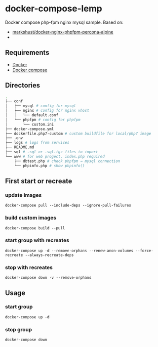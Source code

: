 # docker-compose-lemp

Docker compose php-fpm nginx mysql sample.
Based on:

* [markshust/docker-nginx-phpfpm-percona-alpine](https://github.com/markshust/docker-nginx-phpfpm-percona-alpine.git)
* 

## Requirements

* [Docker](https://docs.docker.com/install/)
* [Docker compose](https://docs.docker.com/compose/install/)

## Directories

```bash
.
├── conf
│   ├── mysql # config for mysql
│   ├── nginx # config for nginx vhost
│   │   └── default.conf
│   └── phpfpm # config for phpfpm
│       └── custom.ini
├── docker-compose.yml
├── dockerfile.php7-custom # custom buildfile for local/php7 image
├── .env
├── logs # logs from services
├── README.md
├── sql # .sql or .sql.tgz files to import
└── www # for web progect, index.php required
    ├── dbtest.php # check phpfpm → mysql connection
    └── phpinfo.php # show phpinfo()
```

## First start or recreate

### update images

 `docker-compose pull --include-deps --ignore-pull-failures`

### build custom images
 
 `docker-compose build --pull`

### start group with recreates

 `docker-compose up -d --remove-orphans --renew-anon-volumes --force-recreate --always-recreate-deps`

### stop with recreates

 `docker-compose down -v --remove-orphans`

## Usage

### start group

 `docker-compose up -d`

### stop group

 `docker-compose down`
